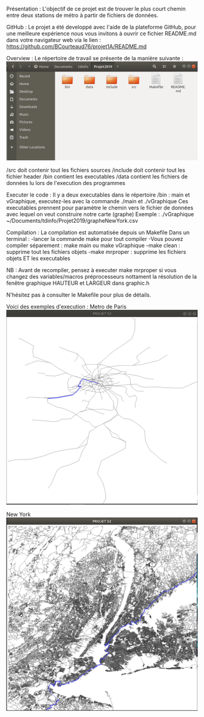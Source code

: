Présentation :
L'objectif de ce projet est de trouver le plus court chemin entre deux stations de métro à partir de fichiers de données.

GitHub :
Le projet a été developpé avec l'aide de la plateforme GitHub, pour une meilleure expérience nous vous invitons à ouvrir ce fichier README.md dans votre navigateur web via le lien : https://github.com/BCourteaud76/projet1A/README.md

Overview : 
Le répertoire de travail se présente de la manière suivante : 
![](/organi.png)

  /src doit contenir tout les fichiers sources
  /include doit contenir tout les fichier header
  /bin contient les executables
  /data contient les fichiers de données lu lors de l'execution des programmes

Executer le code :
Il y a deux executables dans le répertoire /bin : main et vGraphique, executez-les avec la commande ./main et ./vGraphique
Ces executables prennent pour paramètre le chemin vers le fichier de données avec lequel on veut construire notre carte (graphe)
Exemple : ./vGraphique ~/Documents/tdinfo/Projet2019/grapheNewYork.csv

Compilation :
La compilation est automatisée depuis un Makefile
Dans un terminal :
  -lancer la commande make pour tout compiler
  -Vous pouvez compiler séparement : make main ou make vGraphique
  -make clean : supprime tout les fichiers objets
  -make mrproper : supprime les fichiers objets ET les executables

NB : Avant de recompiler, pensez à executer make mrproper si vous changez des variables/macros préprocesseurs nottament la résolution de la fenêtre graphique HAUTEUR et LARGEUR dans graphic.h 
  
N'hésitez pas à consulter le Makefile pour plus de détails.

Voici des exemples d'execution : 
Metro de Paris 
![](chateletaversailleschantier.png)

New York 
![](Sommets2a80000.png)
